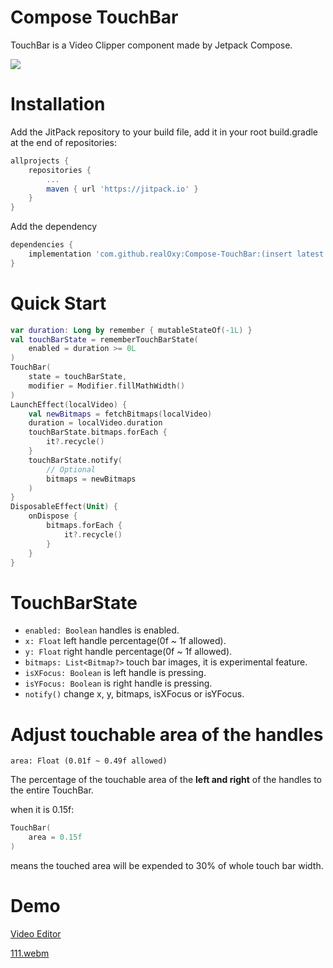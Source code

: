 # Compose TouchBar

TouchBar is a Video Clipper component made by Jetpack Compose.

[![](https://jitpack.io/v/realOxy/Compose-TouchBar.svg)](https://jitpack.io/#realOxy/Compose-TouchBar)

# Installation

Add the JitPack repository to your build file,
add it in your root build.gradle at the end of repositories:

```groovy
allprojects {
    repositories {
        ...
        maven { url 'https://jitpack.io' }
    }
}    
```

Add the dependency

```groovy
dependencies {
    implementation 'com.github.realOxy:Compose-TouchBar:(insert latest version)'
}
```

# Quick Start

```kotlin
var duration: Long by remember { mutableStateOf(-1L) }
val touchBarState = rememberTouchBarState(
    enabled = duration >= 0L
)
TouchBar(
    state = touchBarState,
    modifier = Modifier.fillMathWidth()
)
LaunchEffect(localVideo) {
    val newBitmaps = fetchBitmaps(localVideo)
    duration = localVideo.duration
    touchBarState.bitmaps.forEach {
        it?.recycle()
    }
    touchBarState.notify(
        // Optional
        bitmaps = newBitmaps
    )
}
DisposableEffect(Unit) {
    onDispose {
        bitmaps.forEach {
            it?.recycle()
        }
    }
}
```

# TouchBarState
- `enabled: Boolean` handles is enabled.
- `x: Float` left handle percentage(0f ~ 1f allowed).
- `y: Float` right handle percentage(0f ~ 1f allowed).
- `bitmaps: List<Bitmap?>` touch bar images, it is experimental feature.
- `isXFocus: Boolean` is left handle is pressing.
- `isYFocus: Boolean` is right handle is pressing.
- `notify()` change x, y, bitmaps, isXFocus or isYFocus.

# Adjust touchable area of the handles

`area: Float (0.01f ~ 0.49f allowed)`

The percentage of the touchable area of the **left and right** of the handles to the entire TouchBar.

when it is 0.15f:

```kotlin
TouchBar(
    area = 0.15f
)
```

means the touched area will be expended to 30% of whole touch bar width.

# Demo

[Video Editor](app/src/main/java/com/oxy/mmr/feature/touchbar/TouchBarScreen.kt)

[111.webm](https://github.com/realOxy/MediaMetadataRetrieverDemo/assets/70512220/82ef842a-5925-4c0c-a2c3-bf8dc4d5f2da)
